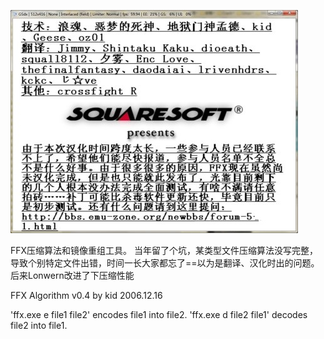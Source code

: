 ﻿![ScreenShot](screen.jpg)

FFX压缩算法和镜像重组工具。
当年留了个坑，某类型文件压缩算法没写完整，导致个别特定文件出错，时间一长大家都忘了==以为是翻译、汉化时出的问题。后来Lonwern改进了下压缩性能

FFX Algorithm v0.4 by kid 2006.12.16

'ffx.exe e file1 file2' encodes file1 into file2.
'ffx.exe d file2 file1' decodes file2 into file1.
